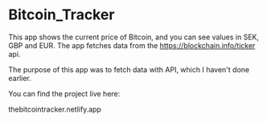 # Bitcoin_Tracker

This app shows the current price of Bitcoin, and you can see values in SEK, GBP and EUR.
The app fetches data from the https://blockchain.info/ticker api.

The purpose of this app was to fetch data with API, which I haven't done earlier.

You can find the project live here:

thebitcointracker.netlify.app


